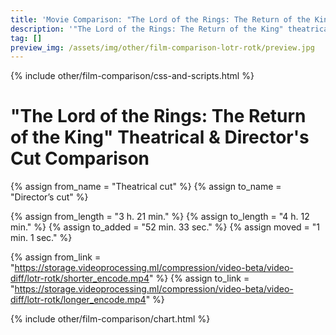 ```yaml
---
title: 'Movie Comparison: "The Lord of the Rings: The Return of the King"'
description: '"The Lord of the Rings: The Return of the King" theatrical & director''s cut comparison.'
tag: []
preview_img: /assets/img/other/film-comparison-lotr-rotk/preview.jpg
---
```


{% include other/film-comparison/css-and-scripts.html %}

# "The Lord of the Rings: The Return of the King" Theatrical & Director's Cut Comparison

{% assign from_name = "Theatrical cut" %}
{% assign to_name = "Director’s cut" %}

{% assign from_length = "3 h. 21 min." %}
{% assign to_length = "4 h. 12 min." %}
{% assign to_added = "52 min. 33 sec." %}
{% assign moved = "1 min. 1 sec." %}

{% assign from_link = "https://storage.videoprocessing.ml/compression/video-beta/video-diff/lotr-rotk/shorter_encode.mp4" %}
{% assign to_link = "https://storage.videoprocessing.ml/compression/video-beta/video-diff/lotr-rotk/longer_encode.mp4" %}

{% include other/film-comparison/chart.html %}

<script>create_charts([3,22,4239,1,1049,3,6,226,1,13,145,146,64,257,587,1,1104,1,6712,680,32,1546,1,153,227,110,54,8065,29,1,129,246,60,1,29,31,156,1,1207,297,484,2,53,720,57,1302,1,340,1239,449,190,1240,1,1152,2,4467,1,94,2810,2187,2,2272,31,97,44,188,54,97,97,535,1,663,1,211,62,64,538,2,1211,1,90,2,559,1,1218,1,183,34,36,79,1,495,122,94,748,127,213,1,2133,2,45,845,846,1344,3,393,1,1574,18,54,31,12,17,23,4438,3,484,4,1009,1,61,534,49,164,2,118,5,57,2,594,1,1464,6290,116,133,111,3,87,20,32,12,131,305,118,497,956,3,171,2,647,1,5600,4,1270,1,151,1,140,1134,409,1,362,770,636,1189,2177,10,168,652,45,51,191,5,34,1,3012,2,1291,1,86,1,1344,1159,3078,1,937,1,3269,3595,3814,2054,6187,2,90,8,15,2,8,890,1,88,1,486,30,30,3783,3,463,1,153,116,361,32,93,70,20,361,4686,1,3946,2,45,1,87,28,10,143,21,1020,2,300,874,21,19,776,1,4050,2,1908,3,169,3,41,11,3,41,1,1042,1,53,387,137,1,2097,1,1781,1,690,2,45,1,553,627,269,1,449,36,3,32,71,1032,2,2400,25,25,106,3123,167,1,1844,1,2158,3545,64,215,1,825,218,1669,1,690,1,930,1,2595,1,23,50,52,203,148,282,1,737,1,426,1,64,741,51,127,62,840,2,308,881,248,1,98,194,211,1445,324,1,1217,2,3421,1,5206,366,372,724,6,1876,2680,37,156,1,573,45,42,64,530,111,1020,148,151,1,849,1,2284,1,191,1,4074,2,2235,4,4180,34,2,51,259,1586,66,3580,1,125,1,168,1,1798,34,259,1381,268,39,2,71,1,4137,1,70,86,396,1,42,34,42,512,66,24,61,182,736,1,307,195,195,725,417,38,1,785,5964,1,57,38,75,205,1,1054,1,44,359,50,22,260,32,148,291,6953,4508,1055,1387,2,383,1,12,1,96,1,398,361,61,163,1827,181,574,1,207,1,766,1,332,16,32,154,16,154,2463,1,2590,3,172,145,1849,172,210,1,128,1,47,1204,368,248,4665,368,495,2,256,2282,4525,1,40,3149,139,79,10435,31,26,432,31,26,1,97,36,1,2658,3,7,11,4,805,9,15,9,396,11,11,5672,11,11,15896,5,220,5,8,20730,1,739,1,14496,], [1,3,0,4,0,4,3,0,4,0,4,3,0,4,0,4,0,4,0,4,3,0,3,0,4,3,0,4,2,4,3,0,4,3,1,3,0,3,0,4,0,4,0,4,3,0,3,0,4,0,4,0,3,0,4,0,3,0,4,0,4,0,4,2,4,3,0,4,1,0,4,0,3,0,4,3,0,4,0,3,0,4,0,4,0,4,0,4,3,0,3,0,4,0,4,3,0,3,0,4,0,4,3,0,4,0,3,0,4,3,0,4,0,4,0,3,0,4,0,3,0,4,3,0,4,0,3,0,4,0,4,0,4,0,4,0,3,0,4,0,3,0,4,0,4,0,4,0,4,0,3,0,3,0,4,0,3,0,4,0,4,0,4,0,4,0,4,3,0,4,3,0,4,0,3,0,3,0,3,0,4,0,4,0,4,0,4,0,4,0,4,0,3,0,4,0,4,3,0,3,0,3,0,4,3,0,3,0,4,0,4,2,4,0,4,3,1,0,3,0,3,0,3,0,4,3,0,1,0,3,0,4,2,3,0,4,0,3,0,3,0,4,2,0,4,1,3,0,3,0,4,0,3,0,4,0,4,0,3,0,4,0,4,0,4,0,4,2,4,3,0,4,0,4,3,0,4,0,4,0,4,0,4,3,0,4,0,4,0,4,0,4,0,4,0,4,0,4,3,0,4,0,3,0,4,0,3,0,4,3,0,4,0,4,0,4,0,4,0,4,0,4,0,3,0,3,0,4,0,4,3,0,4,0,4,3,0,4,0,4,3,0,4,0,4,3,0,3,0,3,0,4,0,3,0,3,0,4,0,2,3,0,2,4,3,0,3,0,4,0,4,0,1,1,0,4,0,4,0,4,0,3,0,4,0,3,0,4,3,0,4,3,0,4,0,3,0,4,3,0,4,2,0,4,0,4,3,1,3,0,4,0,3,0,4,3,0,4,3,0,4,0,4,3,0,4,0,3,0,4,0,4,0,4,0,4,0,4,0,4,0,4,0,4,0,2,0,4,1,3,0,4,0,4,2,0,4,1,0,3,0,3,0,4,2,0,4,1,0,4,0,4,0,3,0,4,0,4,0,4,2,4,0,1,0,4,0,4,0,4,3,0,4,0,3,0,4,0,4,3,0,4,3,0,3,0,4,3,0,3,0,4,0,], [267,34,28,68,63,216,211,232,227,245,242,0,372,373,359,362,407,401,448,445,457,454,467,464,483,480,], 23.976, "Theatrical cut", "Director’s cut", "frame(-s)");</script>
